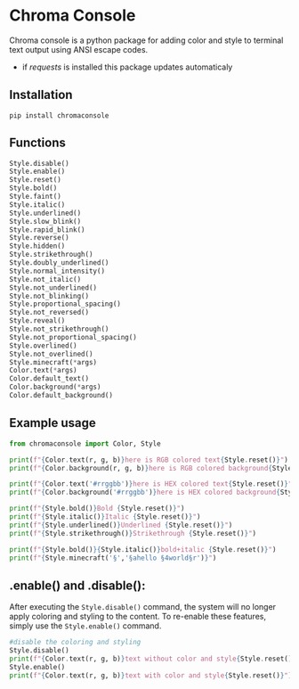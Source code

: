 # Chroma Console

Chroma console is a python package for adding color and style to terminal text output using ANSI escape codes.

* if *requests* is installed this package updates automaticaly

## Installation

```shell
pip install chromaconsole
```

## Functions
```python {.line-numbers}
Style.disable()
Style.enable()
Style.reset()
Style.bold()
Style.faint()
Style.italic()
Style.underlined()
Style.slow_blink()
Style.rapid_blink()
Style.reverse()
Style.hidden()
Style.strikethrough()
Style.doubly_underlined()
Style.normal_intensity()
Style.not_italic()
Style.not_underlined()
Style.not_blinking()
Style.proportional_spacing()
Style.not_reversed()
Style.reveal()
Style.not_strikethrough()
Style.not_proportional_spacing()
Style.overlined()
Style.not_overlined()
Style.minecraft(*args)
Color.text(*args)
Color.default_text()
Color.background(*args)
Color.default_background()
```

## Example usage

```python
from chromaconsole import Color, Style

print(f"{Color.text(r, g, b)}here is RGB colored text{Style.reset()}")
print(f"{Color.background(r, g, b)}here is RGB colored background{Style.reset()}")

print(f"{Color.text('#rrggbb')}here is HEX colored text{Style.reset()}")
print(f"{Color.background('#rrggbb')}here is HEX colored background{Style.reset()}")

print(f"{Style.bold()}Bold {Style.reset()}")
print(f"{Style.italic()}Italic {Style.reset()}")
print(f"{Style.underlined()}Underlined {Style.reset()}")
print(f"{Style.strikethrough()}Strikethrough {Style.reset()}")

print(f"{Style.bold()}{Style.italic()}bold+italic {Style.reset()}")
print(f"{Style.minecraft('§','§ahello §4world§r')}")
```

## .enable() and .disable():

After executing the `Style.disable()` command, the system will no longer apply coloring and styling to the content. To re-enable these features, simply use the `Style.enable()` command.

```python
#disable the coloring and styling
Style.disable()
print(f"{Color.text(r, g, b)}text without color and style{Style.reset()}")
Style.enable()
print(f"{Color.text(r, g, b)}text with color and style{Style.reset()}")
```